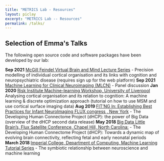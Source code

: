 ```yaml
---
title: "METRICS Lab - Resources"
layout: piclay
excerpt: "METRICS Lab -- Resources"
permalink: /talks/
---
```


## Selection of Emma's Talks 

The following open source code and software packages have been developed by our lab:

<b>Sep 2021</b>  [McGill Feindel Virtual Brain and Mind Lecture Series](https://us-webapp.spotme.com/5bf5d99d38927b8bb6b8f093d97ece81/view/session/af44f917d022cffedd29fac7327a4dae) - Precision modelling of individual cortical organisation and its links with cognition and neuropsychiatric disease (requires sign up for the web platform)
<b> Sep 2021 </b> [Machine Learning for Clinical Neuroimaging (MLCN)](https://www.youtube.com/watch?v=N_BW7XzpCHE) - Panel discussion
<b> Jan 2020 </b> [Risk Institute Machine-learning Workshop, University of Liverpool](https://www.slideshare.net/secret/hj96UJ1aWTChWb) Analysing cortical organisation and its relation to cognition: A machine learning & discrete optimization approach (tutorial on how to use MSM and use cortical surface imaging data)
<b> Aug 2019 </b> [ FITʼNG In: Establishing Best Practices for Infant NeuroImaging FLUX congress , New York](https://www.slideshare.net/secret/4AKsoFzsk84k72) -  The Developing Human Connectome Project (dHCP): the power of Big Data (overview of the dHCP second data release)
<b> May 2018 </b> [ Big Data Little Brain’s, Flux Satellite Conference, Chapel Hill, North Carolina:](https://www.slideshare.net/EmmaRobinson51/big-datalittlebrains)  - The Developing Human Connectome Project (dHCP): Towards a dynamic map of evolving brain connectivity, reflecting fetal and early neonatal periods
<b> March 2018 </b> [Imperial College, Department of Computing, Machine Learning Tutorial Series](https://www.slideshare.net/EmmaRobinson51/the-symbiotic-relationship-between-neuroscience-and-machine-learning-95711926) - The symbiotic relationship between neuroscience and machine learning



